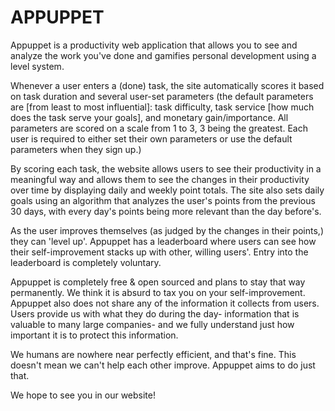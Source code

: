 # APPUPPET
Appuppet is a productivity web application that allows you to see and analyze the work you've done and gamifies personal development using a level system.

Whenever a user enters a (done) task, the site automatically scores it based on task duration and several user-set parameters (the default parameters are [from least to most influential]: task difficulty, task service [how much does the task serve your goals], and monetary gain/importance. All parameters are scored on a scale from 1 to 3, 3 being the greatest. Each user is required to either set their own parameters or use the default parameters when they sign up.)

By scoring each task, the website allows users to see their productivity in a meaningful way and allows them to see the changes in their productivity over time by displaying daily and weekly point totals. The site also sets daily goals using an algorithm that analyzes the user's points from the previous 30 days, with every day's points being more relevant than the day before's. 

As the user improves themselves (as judged by the changes in their points,) they can 'level up'. Appuppet has a leaderboard where users can see how their self-improvement stacks up with other, willing users'. Entry into the leaderboard is completely voluntary.

Appuppet is completely free & open sourced and plans to stay that way permanently. We think it is absurd to tax you on your self-improvement. 
Appuppet also does not share any of the information it collects from users. Users provide us with what they do during the day- information that is valuable to many large companies- and we fully understand just how important it is to protect this information.

We humans are nowhere near perfectly efficient, and that's fine. This doesn't mean we can't help each other improve. Appuppet aims to do just that.

We hope to see you in our website!
